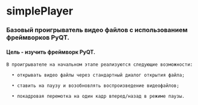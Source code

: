 # simplePlayer

### Базовый проигрыватель видео файлов с использованием фреймворков PyQT.

#### Цель - изучить фреймворк PyQT.

    В проигрывателе на начальном этапе реализуются следующие возможности:

      • открывать видео файлы через стандартный диалог открытия файла;

      • ставить на паузу и возобновлять воспроизведение видеофайлов;

      • покадровая перемотка на один кадр вперед/назад в режиме паузы.

